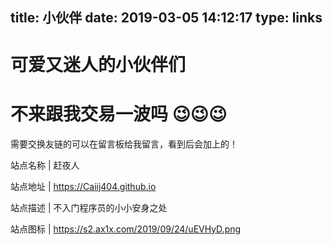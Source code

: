 title: 小伙伴
date: 2019-03-05 14:12:17
type: links
---

# 可爱又迷人的小伙伴们

# 不来跟我交易一波吗 😉😉😉

需要交换友链的可以在留言板给我留言，看到后会加上的！


站点名称 | 赶夜人

站点地址 | https://Caiij404.github.io

站点描述 | 不入门程序员的小小安身之处

站点图标 | https://s2.ax1x.com/2019/09/24/uEVHyD.png
